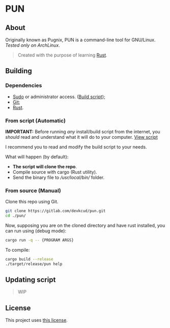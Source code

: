 # PUN

## About

Originally known as Pugnix, PUN is a command-line tool for GNU/Linux. _Tested only on ArchLinux_.

> Created with the purpose of learning [Rust](https://www.rust-lang.org/).

## Building

### Dependencies

- [Sudo](https://www.sudo.ws/sudo/) or administrator access. ([Build script](#from-script-automatic));
- [Git](https://git-scm.com/);
- [Rust](https://www.rust-lang.org/).

### From script (Automatic)

**IMPORTANT:** Before running _any_ install/build script from the internet, you _should_ read and understand what it will do to your computer. [View script](build.sh)

I recommend you to read and modify the build script to your needs.

What will happen (by default):

- **The script will clone the repo**.
- Compile source with cargo (Rust utility).
- Send the binary file to _/usr/local/bin/_ folder.

### From source (Manual)

Clone this repo using Git.

```sh
git clone https://gitlab.com/devkcud/pun.git
cd ./pun/
```

Now, supposing you are on the cloned directory and have rust installed, you can run using (debug mode):

```sh
cargo run -q -- {PROGRAM ARGS}
```

To compile:

```sh
cargo build --release
./target/release/pun help
```

## Updating script

> WIP

## License

This project uses [this license](./LICENSE).
